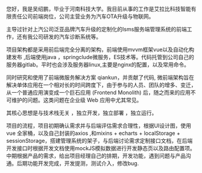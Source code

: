 您好，我是吴绍鹏，毕业于河南科技大学。我目前从事的工作是艾拉比科技智能有限责任公司前端岗位，公司主营业务为汽车OTA升级与物联网。

主导过针对上汽公司泛亚品牌汽车升级的定制化的Isms服务端管理系统的前端工作，还有我公司研发的汽车诊断系统等。

项目架构都是采用前后端完全分离的架构，前端使用mvvm框架vue以及自动化构建发布 ,后端使用java ，springclude微服务，ES技术等。代码托管到公司自己的服务器gitlab。平时也会涉及服务器linux,主要是nginx的配置，以及常用命令。

同时研究和使用了前端微服务解决方案 qiankun，并贡献了代码, 微前端架构旨在解决单体应用在一个相对长的时间跨度下，由于参与的人员、团队的增多、变迁，从一个普通应用演变成一个巨石应用 (Frontend Monolith) 后，随之而来的应用不可维护的问题。这类问题在企业级 Web 应用中尤其常见。

其核心思想是与技术栈无关 ，独立开发，独立部署 ，独立运行。

项目的流程，项目初期确认需求并与后端评估需求合理性，根据UI设计图，使用vue 全家桶，以及自己封装的axios ,和mixins + echarts + localStorage + sessionStorage，搭建管理系统的架子，与后端讨论需求定制接口文档，在后端开发接口时根据开发文档使用mockJS模拟数据进行开发静态页以及路由配置项。中期根据产品的需求，给出项目经理自己的排期，开发功能，遇到问题与产品沟通。后期功能开发完成，开发提测，测试介入，修改bug.


